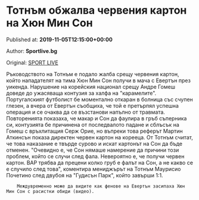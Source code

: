 
# Тотнъм обжалва червения картон на Хюн Мин Сон

Published at: **2019-11-05T12:15:00+00:00**

Author: **Sportlive.bg**

Original: [SPORT LIVE](https://www.sportlive.bg/worldfootball/england/totnym-obzhalva-cherveniq-karton-na-hyun-min-son--1402833.html)

Ръководството на Тотнъм е подало жалба срещу червения картон, който нападателят на тима Хюн Мин Сон получи в мача с Евертън през уикенда. Нарушение на корейския национал срещу Андре Гомеш доведе до ужасяваща контузия за халфа на "карамелите".
Португалският футболист бе моментално откаран в болница със счупен глезен, а вчера от Евертън съобщиха, че той е претърпял успешна операция и се очаква да се възстанови напълно от травмата.
Повторенията показаха, че макар и Сон да фаулира в гръб съперника си, контузията бе причинена от последвалото падане и сблъсък на Гомеш с връхлитащия Серж Орие, но въпреки това реферът Мартин Аткинсън показа директен червен картон на корееца.
От Тотнъм считат, че това наказание е твърде сурово и искат картонът на Сон да бъде отменен. "Очевидно е, че Сон нямаше намерение да причини този проблем, който се случи след фала. Невероятно е, че получи червен картон. ВАР трябва да прецени колко груб е фалът на Сон, а не какво се е случило след това", коментира мениджърът на Тотнъм Маурисио Почетино след двубоя на "Гудисън Парк", който завърши 1:1.

        Междувременно може да видите как фенове на Евертън засипаха Хюн Мин Сон с расистки обиди (видео).
      
